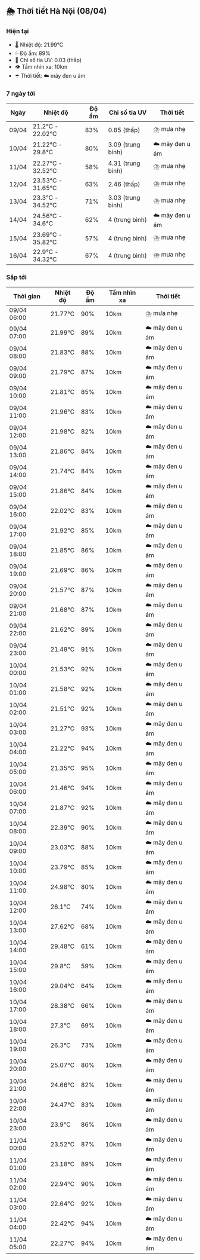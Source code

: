 ## 🌦️ Thời tiết Hà Nội (08/04)

### Hiện tại

- 🌡️ Nhiệt độ: 21.99℃
- 💦 Độ ẩm: 89%
- 🌟 Chỉ số tia UV: 0.03 (thấp)
- 👁️ Tầm nhìn xa: 10km
- ☂️ Thời tiết: ☁️ mây đen u ám

### 7 ngày tới

| Ngày | Nhiệt độ | Độ ẩm | Chỉ số tia UV | Thời tiết |
| --- | --- | --- | --- | --- |
| 09/04 | 21.2℃ - 22.02℃ | 83% | 0.85 (thấp) | ⛈️ mưa nhẹ |
| 10/04 | 21.22℃ - 29.8℃ | 80% | 3.09 (trung bình) | ☁️ mây đen u ám |
| 11/04 | 22.27℃ - 32.52℃ | 58% | 4.31 (trung bình) | ⛈️ mưa nhẹ |
| 12/04 | 23.53℃ - 31.65℃ | 63% | 2.46 (thấp) | ⛈️ mưa nhẹ |
| 13/04 | 23.3℃ - 34.52℃ | 71% | 3.03 (trung bình) | ⛈️ mưa nhẹ |
| 14/04 | 24.56℃ - 34.6℃ | 62% | 4 (trung bình) | ☁️ mây đen u ám |
| 15/04 | 23.69℃ - 35.82℃ | 57% | 4 (trung bình) | ⛈️ mưa nhẹ |
| 16/04 | 22.9℃ - 34.32℃ | 67% | 4 (trung bình) | ⛈️ mưa nhẹ |

### Sắp tới

| Thời gian | Nhiệt độ | Độ ẩm | Tầm nhìn xa | Thời tiết |
| --- | --- | --- | --- | --- |
| 09/04 06:00 | 21.77℃ | 90% | 10km | ⛈️ mưa nhẹ |
| 09/04 07:00 | 21.99℃ | 89% | 10km | ☁️ mây đen u ám |
| 09/04 08:00 | 21.83℃ | 88% | 10km | ☁️ mây đen u ám |
| 09/04 09:00 | 21.79℃ | 87% | 10km | ☁️ mây đen u ám |
| 09/04 10:00 | 21.81℃ | 85% | 10km | ☁️ mây đen u ám |
| 09/04 11:00 | 21.96℃ | 83% | 10km | ☁️ mây đen u ám |
| 09/04 12:00 | 21.98℃ | 82% | 10km | ☁️ mây đen u ám |
| 09/04 13:00 | 21.86℃ | 84% | 10km | ☁️ mây đen u ám |
| 09/04 14:00 | 21.74℃ | 84% | 10km | ☁️ mây đen u ám |
| 09/04 15:00 | 21.86℃ | 84% | 10km | ☁️ mây đen u ám |
| 09/04 16:00 | 22.02℃ | 83% | 10km | ☁️ mây đen u ám |
| 09/04 17:00 | 21.92℃ | 85% | 10km | ☁️ mây đen u ám |
| 09/04 18:00 | 21.85℃ | 86% | 10km | ☁️ mây đen u ám |
| 09/04 19:00 | 21.69℃ | 86% | 10km | ☁️ mây đen u ám |
| 09/04 20:00 | 21.57℃ | 87% | 10km | ☁️ mây đen u ám |
| 09/04 21:00 | 21.68℃ | 87% | 10km | ☁️ mây đen u ám |
| 09/04 22:00 | 21.62℃ | 89% | 10km | ☁️ mây đen u ám |
| 09/04 23:00 | 21.49℃ | 91% | 10km | ☁️ mây đen u ám |
| 10/04 00:00 | 21.53℃ | 92% | 10km | ☁️ mây đen u ám |
| 10/04 01:00 | 21.58℃ | 92% | 10km | ☁️ mây đen u ám |
| 10/04 02:00 | 21.51℃ | 92% | 10km | ☁️ mây đen u ám |
| 10/04 03:00 | 21.27℃ | 93% | 10km | ☁️ mây đen u ám |
| 10/04 04:00 | 21.22℃ | 94% | 10km | ☁️ mây đen u ám |
| 10/04 05:00 | 21.35℃ | 95% | 10km | ☁️ mây đen u ám |
| 10/04 06:00 | 21.46℃ | 94% | 10km | ☁️ mây đen u ám |
| 10/04 07:00 | 21.87℃ | 92% | 10km | ☁️ mây đen u ám |
| 10/04 08:00 | 22.39℃ | 90% | 10km | ☁️ mây đen u ám |
| 10/04 09:00 | 23.03℃ | 88% | 10km | ☁️ mây đen u ám |
| 10/04 10:00 | 23.79℃ | 85% | 10km | ☁️ mây đen u ám |
| 10/04 11:00 | 24.98℃ | 80% | 10km | ☁️ mây đen u ám |
| 10/04 12:00 | 26.1℃ | 74% | 10km | ☁️ mây đen u ám |
| 10/04 13:00 | 27.62℃ | 68% | 10km | ☁️ mây đen u ám |
| 10/04 14:00 | 29.48℃ | 61% | 10km | ☁️ mây đen u ám |
| 10/04 15:00 | 29.8℃ | 59% | 10km | ☁️ mây đen u ám |
| 10/04 16:00 | 29.04℃ | 64% | 10km | ☁️ mây đen u ám |
| 10/04 17:00 | 28.38℃ | 66% | 10km | ☁️ mây đen u ám |
| 10/04 18:00 | 27.3℃ | 69% | 10km | ☁️ mây đen u ám |
| 10/04 19:00 | 26.3℃ | 73% | 10km | ☁️ mây đen u ám |
| 10/04 20:00 | 25.07℃ | 80% | 10km | ☁️ mây đen u ám |
| 10/04 21:00 | 24.66℃ | 82% | 10km | ☁️ mây đen u ám |
| 10/04 22:00 | 24.47℃ | 83% | 10km | ☁️ mây đen u ám |
| 10/04 23:00 | 23.9℃ | 86% | 10km | ☁️ mây đen u ám |
| 11/04 00:00 | 23.52℃ | 87% | 10km | ☁️ mây đen u ám |
| 11/04 01:00 | 23.18℃ | 89% | 10km | ☁️ mây đen u ám |
| 11/04 02:00 | 22.94℃ | 90% | 10km | ☁️ mây đen u ám |
| 11/04 03:00 | 22.64℃ | 92% | 10km | ☁️ mây đen u ám |
| 11/04 04:00 | 22.42℃ | 94% | 10km | ☁️ mây đen u ám |
| 11/04 05:00 | 22.27℃ | 94% | 10km | ☁️ mây đen u ám |
